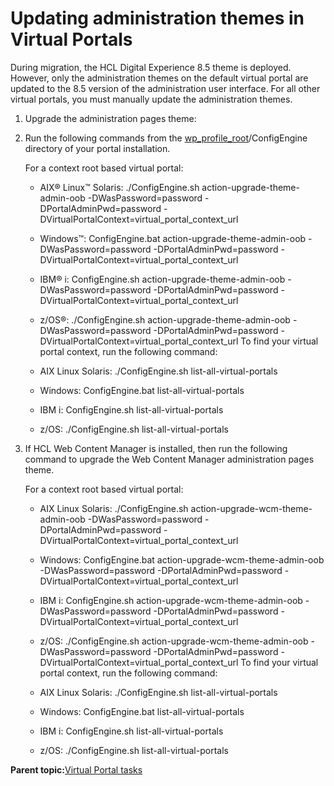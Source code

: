 # Updating administration themes in Virtual Portals

During migration, the HCL Digital Experience 8.5 theme is deployed. However, only the administration themes on the default virtual portal are updated to the 8.5 version of the administration user interface. For all other virtual portals, you must manually update the administration themes.

1.  Upgrade the administration pages theme:
2.  Run the following commands from the [wp\_profile\_root](../reference/wpsdirstr.md#wp_profile_root)/ConfigEngine directory of your portal installation.

    For a context root based virtual portal:

    -   AIX® Linux™ Solaris: ./ConfigEngine.sh action-upgrade-theme-admin-oob -DWasPassword=password -DPortalAdminPwd=password -DVirtualPortalContext=virtual\_portal\_context\_url
    -   Windows™: ConfigEngine.bat action-upgrade-theme-admin-oob -DWasPassword=password -DPortalAdminPwd=password -DVirtualPortalContext=virtual\_portal\_context\_url
    -   IBM® i: ConfigEngine.sh action-upgrade-theme-admin-oob -DWasPassword=password -DPortalAdminPwd=password -DVirtualPortalContext=virtual\_portal\_context\_url
    -   z/OS®: ./ConfigEngine.sh action-upgrade-theme-admin-oob -DWasPassword=password -DPortalAdminPwd=password -DVirtualPortalContext=virtual\_portal\_context\_url
    To find your virtual portal context, run the following command:

    -   AIX Linux Solaris: ./ConfigEngine.sh list-all-virtual-portals
    -   Windows: ConfigEngine.bat list-all-virtual-portals
    -   IBM i: ConfigEngine.sh list-all-virtual-portals
    -   z/OS: ./ConfigEngine.sh list-all-virtual-portals
3.  If HCL Web Content Manager is installed, then run the following command to upgrade the Web Content Manager administration pages theme.

    For a context root based virtual portal:

    -   AIX Linux Solaris: ./ConfigEngine.sh action-upgrade-wcm-theme-admin-oob -DWasPassword=password -DPortalAdminPwd=password -DVirtualPortalContext=virtual\_portal\_context\_url
    -   Windows: ConfigEngine.bat action-upgrade-wcm-theme-admin-oob -DWasPassword=password -DPortalAdminPwd=password -DVirtualPortalContext=virtual\_portal\_context\_url
    -   IBM i: ConfigEngine.sh action-upgrade-wcm-theme-admin-oob -DWasPassword=password -DPortalAdminPwd=password -DVirtualPortalContext=virtual\_portal\_context\_url
    -   z/OS: ./ConfigEngine.sh action-upgrade-wcm-theme-admin-oob -DWasPassword=password -DPortalAdminPwd=password -DVirtualPortalContext=virtual\_portal\_context\_url
    To find your virtual portal context, run the following command:

    -   AIX Linux Solaris: ./ConfigEngine.sh list-all-virtual-portals
    -   Windows: ConfigEngine.bat list-all-virtual-portals
    -   IBM i: ConfigEngine.sh list-all-virtual-portals
    -   z/OS: ./ConfigEngine.sh list-all-virtual-portals

**Parent topic:**[Virtual Portal tasks](../migrate/virt_portal_post_mig.md)


